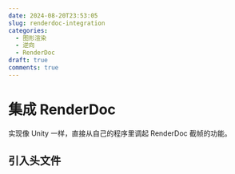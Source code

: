 ```yaml
---
date: 2024-08-20T23:53:05
slug: renderdoc-integration
categories:
  - 图形渲染
  - 逆向
  - RenderDoc
draft: true
comments: true
---
```


# 集成 RenderDoc

<!-- more -->

实现像 Unity 一样，直接从自己的程序里调起 RenderDoc 截帧的功能。

## 引入头文件



